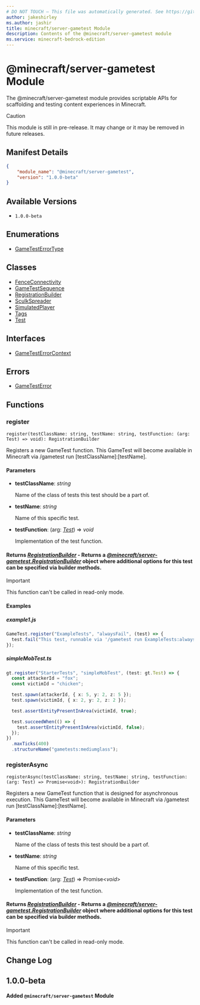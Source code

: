 ```yaml
---
# DO NOT TOUCH — This file was automatically generated. See https://github.com/mojang/minecraftapidocsgenerator to modify descriptions, examples, etc.
author: jakeshirley
ms.author: jashir
title: minecraft/server-gametest Module
description: Contents of the @minecraft/server-gametest module
ms.service: minecraft-bedrock-edition
---
```

# @minecraft/server-gametest Module

The @minecraft/server-gametest module provides scriptable APIs for scaffolding and testing content experiences in Minecraft.

> [!CAUTION]
> This module is still in pre-release.  It may change or it may be removed in future releases.

## Manifest Details
```json
{
    "module_name": "@minecraft/server-gametest",
    "version": "1.0.0-beta"
}
```

## Available Versions
- `1.0.0-beta`

## Enumerations
- [GameTestErrorType](GameTestErrorType.md)

## Classes
- [FenceConnectivity](FenceConnectivity.md)
- [GameTestSequence](GameTestSequence.md)
- [RegistrationBuilder](RegistrationBuilder.md)
- [SculkSpreader](SculkSpreader.md)
- [SimulatedPlayer](SimulatedPlayer.md)
- [Tags](Tags.md)
- [Test](Test.md)

## Interfaces
- [GameTestErrorContext](GameTestErrorContext.md)

## Errors
- [GameTestError](GameTestError.md)

## Functions

### **register**
`
register(testClassName: string, testName: string, testFunction: (arg: Test) => void): RegistrationBuilder
`

Registers a new GameTest function. This GameTest will become available in Minecraft via /gametest run [testClassName]:[testName].

#### **Parameters**
- **testClassName**: *string*
  
  Name of the class of tests this test should be a part of.
- **testName**: *string*
  
  Name of this specific test.
- **testFunction**: (arg: [*Test*](Test.md)) => *void*
  
  Implementation of the test function.

#### **Returns** [*RegistrationBuilder*](RegistrationBuilder.md) - Returns a [*@minecraft/server-gametest.RegistrationBuilder*](../../minecraft/server-gametest/RegistrationBuilder.md) object where additional options for this test can be specified via builder methods.

> [!IMPORTANT]
> This function can't be called in read-only mode.

#### Examples
##### ***example1.js***
```typescript
GameTest.register("ExampleTests", "alwaysFail", (test) => {
  test.fail("This test, runnable via '/gametest run ExampleTests:alwaysFail', will always fail");
});
```
##### ***simpleMobTest.ts***
```typescript
gt.register("StarterTests", "simpleMobTest", (test: gt.Test) => {
  const attackerId = "fox";
  const victimId = "chicken";

  test.spawn(attackerId, { x: 5, y: 2, z: 5 });
  test.spawn(victimId, { x: 2, y: 2, z: 2 });

  test.assertEntityPresentInArea(victimId, true);

  test.succeedWhen(() => {
    test.assertEntityPresentInArea(victimId, false);
  });
})
  .maxTicks(400)
  .structureName("gametests:mediumglass");
```

### **registerAsync**
`
registerAsync(testClassName: string, testName: string, testFunction: (arg: Test) => Promise<void>): RegistrationBuilder
`

Registers a new GameTest function that is designed for asynchronous execution. This GameTest will become available in Minecraft via /gametest run [testClassName]:[testName].

#### **Parameters**
- **testClassName**: *string*
  
  Name of the class of tests this test should be a part of.
- **testName**: *string*
  
  Name of this specific test.
- **testFunction**: (arg: [*Test*](Test.md)) => Promise&lt;*void*&gt;
  
  Implementation of the test function.

#### **Returns** [*RegistrationBuilder*](RegistrationBuilder.md) - Returns a [*@minecraft/server-gametest.RegistrationBuilder*](../../minecraft/server-gametest/RegistrationBuilder.md) object where additional options for this test can be specified via builder methods.

> [!IMPORTANT]
> This function can't be called in read-only mode.

## Change Log
## 1.0.0-beta
#### Added `@minecraft/server-gametest` Module
